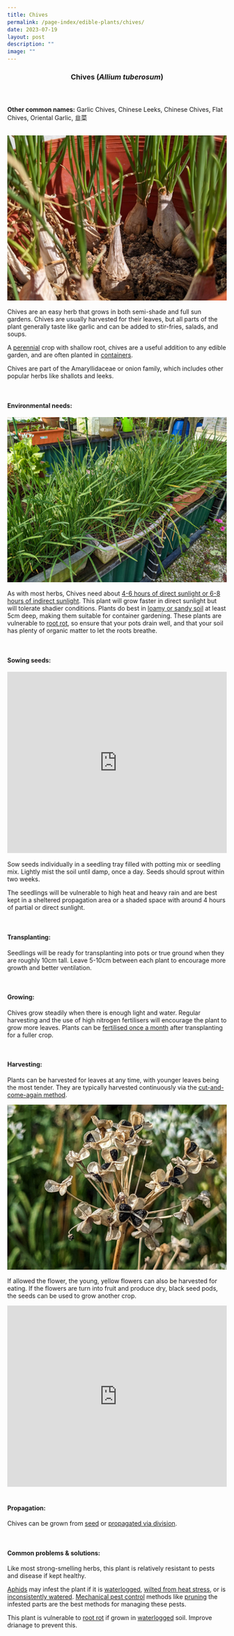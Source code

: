 ```yaml
---
title: Chives
permalink: /page-index/edible-plants/chives/
date: 2023-07-19
layout: post
description: ""
image: ""
---
```

<header>
	<h3>Chives (<em>Allium tuberosum</em>)</h3>
</header>
	
<section>
	<p><strong>Other common names:</strong> Garlic Chives, Chinese Leeks, Chinese Chives, Flat Chives, Oriental Garlic, 韭菜</p>
	<br>
</section>

<section>
	<img title="Chives grown in pots. Photo by Jacqueline Chua." src="/images/Plants/Chives_JacChua.jpg">
	<p>Chives are an easy herb that grows in both semi-shade and full sun gardens. Chives are usually harvested for their leaves, but all parts of the plant generally taste like garlic and can be added to stir-fries, salads, and soups.</p>
	<p>A <a href="/learn-more-about-gardening/glossary/#p">perennial</a> crop with shallow root, chives are a useful addition to any edible garden, and are often planted in <a href="/page-index/horticulture-techniques/planting-in-containers/">containers</a>. </p>
	<p>Chives are part of the Amaryllidaceae or onion family, which includes other popular herbs like shallots and leeks.</p>
	<br>
</section>

<section>
	<h4>Environmental needs:</h4>
	<img title="Chive plants growing in pots.Photo by Jacqueline Chua." src="/images/Plants/chives_jacquelinechua.jpg">
	<p>As with most herbs, Chives need about <a href="/page-index/horticulture-techniques/gauging-light">4-6 hours of direct sunlight or 6-8 hours of indirect sunlight</a>. This plant will grow faster in direct sunlight but will tolerate shadier conditions. Plants do best in <a href="/page-index/horticulture-techniques/soil/">loamy or sandy soil</a> at least 5cm deep, making them suitable for container gardening. These plants are vulnerable to <a href="/page-index/plant-problems/root-rot/">root rot</a>, so ensure that your pots drain well, and that your soil has plenty of organic matter to let the roots breathe. </p>
	<br>
</section>

<section>
  <h4>Sowing seeds:</h4>
		<iframe width="100%" height="415" src="https://www.youtube.com/embed/x7J87wY7U6s" title="YouTube video player" frameborder="0" allow="accelerometer; autoplay; clipboard-write; encrypted-media; gyroscope; picture-in-picture; web-share" allowfullscreen=""></iframe>	<br>
	<p>Sow seeds individually in a seedling tray filled with potting mix or seedling mix. Lightly mist the soil until damp, once a day. Seeds should sprout within two weeks.</p>
	<p>The seedlings will be vulnerable to high heat and heavy rain and are best kept in a sheltered propagation area or a shaded space with around 4 hours of partial or direct sunlight.</p>
	<br>
</section>

<section>
	<h4>Transplanting:</h4>
	<p>Seedlings will be ready for transplanting into pots or true ground when they are roughly 10cm tall. Leave 5-10cm between each plant to encourage more growth and better ventilation.</p>
	<br>
</section>
	
<section>
	<h4>Growing:</h4>
	<p>Chives grow steadily when there is enough light and water. Regular harvesting and the use of high nitrogen fertilisers will encourage the plant to grow more leaves. Plants can be <a href="/page-index/horticulture-techniques/fertilising">fertilised once a month</a> after transplanting for a fuller crop.</p>
	<br>
</section>

<section>
	<h4>Harvesting:</h4>
	<p>Plants can be harvested for leaves at any time, with younger leaves being the most tender. They are typically harvested continuously via the <a href="/page-index/horticulture-techniques/cut-and-come-again">cut-and-come-again method</a>.</p>
	<img title="Dry black seed pods of Chives. Photo by Jacqueline Chua." src="/images/Plants/Chives_JacChua%20(2).jpg">
	<p>If allowed the flower, the young, yellow flowers can also be harvested for eating. If the flowers are turn into fruit and produce dry, black seed pods, the seeds can be used to grow another crop.</p>
	<iframe allowfullscreen="" allow="accelerometer; autoplay; clipboard-write; encrypted-media; gyroscope; picture-in-picture; web-share" frameborder="0" title="YouTube video player" src="https://www.youtube.com/embed/FuWK90da0GY" height="415" width="100%"></iframe><br>
	<br>
</section>

<section>
	<h4>Propagation:</h4>
	<p>Chives can be grown from <a href="/page-index/horticulture-techniques/propagating-by-seed">seed</a> or <a href="/page-index/horticulture-techniques/propagating-by-division">propagated via division</a>.</p>
	<br>
</section>

<section>
	<h4>Common problems &amp; solutions:</h4>
	<p>Like most strong-smelling herbs, this plant is relatively resistant to pests and disease if kept healthy.</p>
<p><a href="/page-index/pests/ahpids">Aphids</a> may infest the plant if it is <a href="/page-index/plant-problems/waterlogging/">waterlogged</a>, <a href="/page-index/plant-problems/wilting/">wilted from heat stress</a>, or is <a href="/page-index/horticulture-techniques/watering/">inconsistently watered</a>. <a href="/horticulture-techniques/pest-control/">Mechanical pest control</a> methods like <a href="/page-index/horticulture-techniques/pruning/">pruning</a> the infested parts are the best methods for managing these pests.</p>
	<p>This plant is vulnerable to <a href="/page-index/plant-problems/root-rot/">root rot</a> if grown in <a href="/page-index/plant-problems/waterlogging/">waterlogged</a> soil. Improve drianage to prevent this.</p>
	<br>
</section>